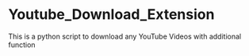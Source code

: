 # Youtube_Download_Extension
This is a python script to download any YouTube Videos with additional function
